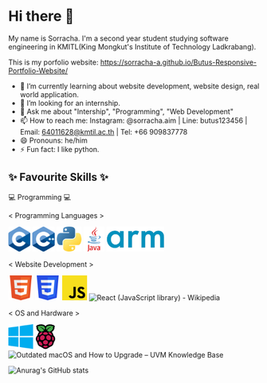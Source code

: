 # Hi there 👋
My name is Sorracha. I'm a second year student studying software engineering in KMITL(King Mongkut's Institute of Technology Ladkrabang).

This is my porfolio website: https://sorracha-a.github.io/Butus-Responsive-Portfolio-Website/

- 🌱 I’m currently learning about website development, website design, real world application.
- 👯 I’m looking for an internship.
- 💬 Ask me about "Intership", "Programming", "Web Development"
- 📫 How to reach me: Instagram: @sorracha.aim | Line: butus123456 | Email: 64011628@kmtil.ac.th | Tel: +66 909837778
- 😄 Pronouns: he/him
- ⚡ Fun fact: I like python.

## ✨ Favourite Skills ✨

💻 Programming 💻

< Programming Languages >

<img height="50em" src="https://github.com/DulapahV/DulapahV.github.io/raw/main/images/Prog_Lang/c.png?raw=true" style="max-width: 100%;">  <img height="50em" src="https://github.com/DulapahV/DulapahV.github.io/raw/main/images/Prog_Lang/c++.png?raw=true" style="max-width: 100%;">  <img height="50em" src="https://github.com/DulapahV/DulapahV.github.io/raw/main/images/Prog_Lang/py.png?raw=true" style="max-width: 100%;">  <img height="50em" src="https://github.com/DulapahV/DulapahV.github.io/raw/main/images/Prog_Lang/java.png?raw=true" style="max-width: 100%;">  <img height="50em" src="https://github.com/DulapahV/DulapahV.github.io/raw/main/images/Prog_Lang/arm.png?raw=true" style="max-width: 100%;">

< Website Development >

<img height="50em" src="https://github.com/DulapahV/DulapahV.github.io/raw/main/images/Prog_Lang/html.png?raw=true" style="max-width: 100%;">  <img height="50em" src="https://github.com/DulapahV/DulapahV.github.io/raw/main/images/Prog_Lang/css.png?raw=true" style="max-width: 100%;">  <img height="50em" src="https://github.com/DulapahV/DulapahV.github.io/raw/main/images/Prog_Lang/js.png?raw=true" style="max-width: 100%;">  <img  height="50em" src="https://upload.wikimedia.org/wikipedia/commons/thumb/a/a7/React-icon.svg/1200px-React-icon.svg.png" jsaction="load:XAeZkd;" jsname="HiaYvf" class="n3VNCb KAlRDb" alt="React (JavaScript library) - Wikipedia" data-noaft="1" style="max-width: 100%">
     
< OS and Hardware >

<img height="50em" src="https://github.com/DulapahV/DulapahV.github.io/raw/main/images/OS_Hardware/windows.png?raw=true" style="max-width: 100%;">  <img height="50em" src="https://github.com/DulapahV/DulapahV.github.io/raw/main/images/OS_Hardware/raspberrypi.png?raw=true" style="max-width: 100%;">  <img height="50em" src="https://kb.helpline.w3.uvm.edu/wp-content/uploads/2020/06/1200px-MacOS_logo_2017-1.png" jsaction="load:XAeZkd;" jsname="HiaYvf" class="n3VNCb KAlRDb" alt="Outdated macOS and How to Upgrade – UVM Knowledge Base" data-noaft="1" style="max-width: 100%">

![Anurag's GitHub stats](https://github-readme-stats.vercel.app/api?username=Sorracha-A&hide=contribs,issues,prs&theme=radical)

    

